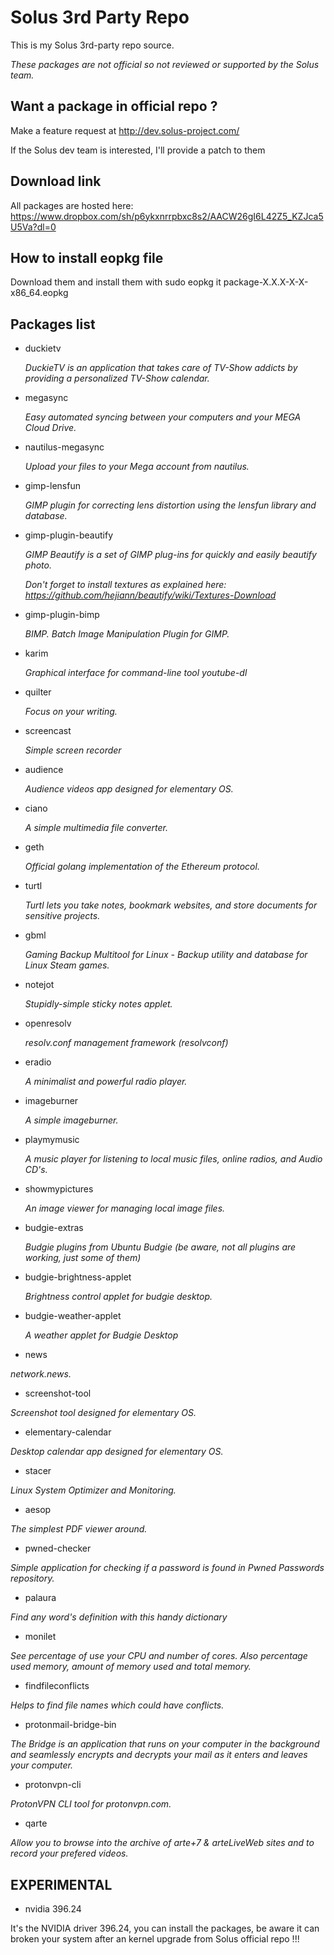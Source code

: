 # Solus 3rd Party Repo

This is my Solus 3rd-party repo source. 

*These packages are not official so not reviewed or supported by the Solus team.*

## Want a package in official repo ?

Make a feature request at <http://dev.solus-project.com/>

If the Solus dev team is interested, I'll provide a patch to them

## Download link

All packages are hosted here: <https://www.dropbox.com/sh/p6ykxnrrpbxc8s2/AACW26gI6L42Z5_KZJca5U5Va?dl=0>

## How to install eopkg file

Download them and install them with sudo eopkg it package-X.X.X-X-X-x86_64.eopkg

## Packages list

- duckietv

  _DuckieTV is an application that takes care of TV-Show addicts by providing a personalized TV-Show calendar._

- megasync

  _Easy automated syncing between your computers and your MEGA Cloud Drive._

- nautilus-megasync

  _Upload your files to your Mega account from nautilus._

- gimp-lensfun

  _GIMP plugin for correcting lens distortion using the lensfun library and database._

- gimp-plugin-beautify

  _GIMP Beautify is a set of GIMP plug-ins for quickly and easily beautify photo._

  *Don't forget to install textures as explained here: <https://github.com/hejiann/beautify/wiki/Textures-Download>*

- gimp-plugin-bimp

  _BIMP. Batch Image Manipulation Plugin for GIMP._

- karim

  _Graphical interface for command-line tool youtube-dl_

- quilter

  _Focus on your writing._

- screencast

  _Simple screen recorder_

- audience

  _Audience videos app designed for elementary OS._

- ciano

  _A simple multimedia file converter._

- geth

  _Official golang implementation of the Ethereum protocol._

- turtl

  _Turtl lets you take notes, bookmark websites, and store documents for sensitive projects._

- gbml

  _Gaming Backup Multitool for Linux - Backup utility and database for Linux Steam games._

- notejot

  _Stupidly-simple sticky notes applet._

- openresolv

  _resolv.conf management framework (resolvconf)_

- eradio

  _A minimalist and powerful radio player._

- imageburner

  _A simple imageburner._

- playmymusic

  _A music player for listening to local music files, online radios, and Audio CD's._

- showmypictures

  _An image viewer for managing local image files._

- budgie-extras

  _Budgie plugins from Ubuntu Budgie (be aware, not all plugins are working, just some of them)_

- budgie-brightness-applet

  _Brightness control applet for budgie desktop._

- budgie-weather-applet

  _A weather applet for Budgie Desktop_

- news

 _network.news._

- screenshot-tool

 _Screenshot tool designed for elementary OS._

- elementary-calendar

 _Desktop calendar app designed for elementary OS._

- stacer

 _Linux System Optimizer and Monitoring._

- aesop

_The simplest PDF viewer around._

- pwned-checker

_Simple application for checking if a password is found in Pwned Passwords repository._

- palaura

_Find any word's definition with this handy dictionary_

- monilet

_See percentage of use your CPU and number of cores. Also percentage used memory, amount of memory used and total memory._

- findfileconflicts

_Helps to find file names which could have conflicts._

- protonmail-bridge-bin

_The Bridge is an application that runs on your computer in the background and seamlessly encrypts and decrypts your mail as it enters and leaves your computer._

- protonvpn-cli

_ProtonVPN CLI tool for protonvpn.com._

- qarte

_Allow you to browse into the archive of arte+7 & arteLiveWeb sites and to record your prefered videos._

## EXPERIMENTAL

 - nvidia 396.24

It's the NVIDIA driver 396.24, you can install the packages, be aware it can broken your system after an kernel upgrade from Solus official repo !!!
